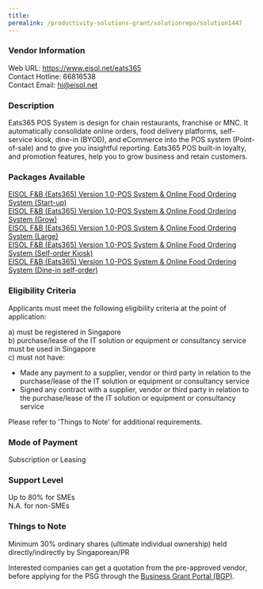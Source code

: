 ```yaml
---
title: 
permalink: /productivity-solutions-grant/solutionrepo/solution1447
---
```


### Vendor Information
Web URL: https://www.eisol.net/eats365 <br>Contact Hotline: 66816538 <br>Contact Email: hi@eisol.net <br>

### Description

Eats365 POS System is design for chain restaurants, franchise or MNC. It automatically consolidate online orders, food delivery platforms, self-service kiosk, dine-in (BYOD), and eCommerce into the POS system (Point-of-sale) and to give you insightful reporting. Eats365 POS built-in loyalty, and promotion features, help you to grow business and retain customers.

### Packages Available

<a href='https://www.gobusiness.gov.sg/images/psg/Desensitised_EISOL_20200077_Annex_3_Part_1.pdf' target='_blank'>EISOL F&B (Eats365) Version 1.0-POS System & Online Food Ordering System (Start-up)</a><br/>
<a href='https://www.gobusiness.gov.sg/images/psg/Desensitised_EISOL_20200077_Annex_3_Part_2.pdf' target='_blank'>EISOL F&B (Eats365) Version 1.0-POS System & Online Food Ordering System (Grow)</a><br/>
<a href='https://www.gobusiness.gov.sg/images/psg/Desensitised_EISOL_20200077_Annex_3_Part_3.pdf' target='_blank'>EISOL F&B (Eats365) Version 1.0-POS System & Online Food Ordering System (Large)</a><br/>
<a href='https://www.gobusiness.gov.sg/images/psg/Desensitised_EISOL_20200077_Annex_3_Part_4.pdf' target='_blank'>EISOL F&B (Eats365) Version 1.0-POS System & Online Food Ordering System (Self-order Kiosk)</a><br/>
<a href='https://www.gobusiness.gov.sg/images/psg/Desensitised_EISOL_20200077_Annex_3_Part_5.pdf' target='_blank'>EISOL F&B (Eats365) Version 1.0-POS System & Online Food Ordering System (Dine-in self-order)</a><br/>

### Eligibility Criteria

Applicants must meet the following eligibility criteria at the point of application:

a) must be registered in Singapore <br>
b) purchase/lease of the IT solution or equipment or consultancy service must be used in Singapore <br>
c) must not have:
- Made any payment to a supplier, vendor or third party in relation to the purchase/lease of the IT solution or equipment or consultancy service
- Signed any contract with a supplier, vendor or third party in relation to the purchase/lease of the IT solution or equipment or consultancy service

Please refer to 'Things to Note' for additional requirements.

### Mode of Payment
Subscription or Leasing

### Support Level
Up to 80% for SMEs <br>
N.A. for non-SMEs

### Things to Note
Minimum 30% ordinary shares (ultimate individual ownership) held directly/indirectly by Singaporean/PR

Interested companies can get a quotation from the pre-approved vendor, before applying for the PSG through the <a target='_blank' href='https://www.businessgrants.gov.sg/'>Business Grant Portal (BGP)</a>.

